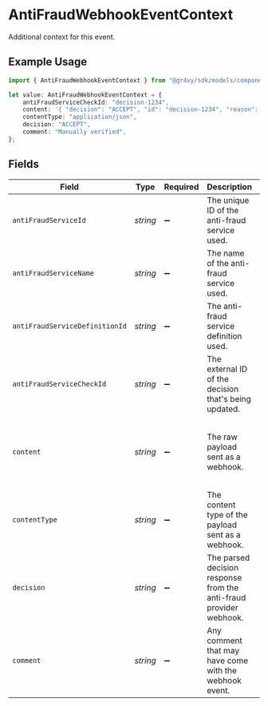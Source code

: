 # AntiFraudWebhookEventContext

Additional context for this event.

## Example Usage

```typescript
import { AntiFraudWebhookEventContext } from "@gr4vy/sdk/models/components";

let value: AntiFraudWebhookEventContext = {
    antiFraudServiceCheckId: "decision-1234",
    content: '{ "decision": "ACCEPT", "id": "decision-1234", "reason": "Manually verified" }',
    contentType: "application/json",
    decision: "ACCEPT",
    comment: "Manually verified",
};
```

## Fields

| Field                                                                          | Type                                                                           | Required                                                                       | Description                                                                    | Example                                                                        |
| ------------------------------------------------------------------------------ | ------------------------------------------------------------------------------ | ------------------------------------------------------------------------------ | ------------------------------------------------------------------------------ | ------------------------------------------------------------------------------ |
| `antiFraudServiceId`                                                           | *string*                                                                       | :heavy_minus_sign:                                                             | The unique ID of the anti-fraud service used.                                  |                                                                                |
| `antiFraudServiceName`                                                         | *string*                                                                       | :heavy_minus_sign:                                                             | The name of the anti-fraud service used.                                       |                                                                                |
| `antiFraudServiceDefinitionId`                                                 | *string*                                                                       | :heavy_minus_sign:                                                             | The anti-fraud service definition used.                                        |                                                                                |
| `antiFraudServiceCheckId`                                                      | *string*                                                                       | :heavy_minus_sign:                                                             | The external ID of the decision that's being updated.                          | decision-1234                                                                  |
| `content`                                                                      | *string*                                                                       | :heavy_minus_sign:                                                             | The raw payload sent as a webhook.                                             | { "decision": "ACCEPT", "id": "decision-1234", "reason": "Manually verified" } |
| `contentType`                                                                  | *string*                                                                       | :heavy_minus_sign:                                                             | The content type of the payload sent as a webhook.                             | application/json                                                               |
| `decision`                                                                     | *string*                                                                       | :heavy_minus_sign:                                                             | The parsed decision response from the anti-fraud provider webhook.             | ACCEPT                                                                         |
| `comment`                                                                      | *string*                                                                       | :heavy_minus_sign:                                                             | Any comment that may have come with the webhook event.                         | Manually verified                                                              |